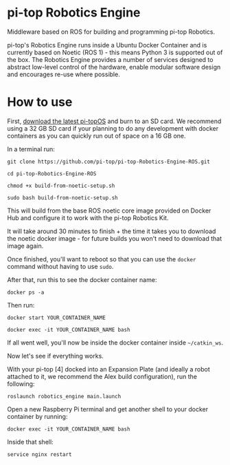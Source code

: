 # pi-top Robotics Engine
Middleware based on ROS for building and programming pi-top Robotics.

pi-top's Robotics Engine runs inside a Ubuntu Docker Container and is currently based on Noetic (ROS 1) - this means 
Python 3 is supported out of the box. The Robotics Engine provides a number of services designed to abstract low-level
control of the hardware, enable modular software design and encourages re-use where possible.

# How to use
First, [download the latest pi-topOS](https://www.pi-top.com/products/os) and burn to an SD card. We recommend using 
a 32 GB SD card if your planning to do any development with docker containers as you can quickly run out of space
on a 16 GB one.

In a terminal run:

`git clone https://github.com/pi-top/pi-top-Robotics-Engine-ROS.git`

`cd pi-top-Robotics-Engine-ROS`

`chmod +x build-from-noetic-setup.sh`

`sudo bash build-from-noetic-setup.sh`

This will build from the base ROS noetic core image provided on Docker Hub and configure it to work with the pi-top 
Robotics Kit.

It will take around 30 minutes to finish + the time it takes you to download the noetic docker image - for future builds 
you won't need to download that image again. 

Once finished, you'll want to reboot so that you can use the `docker` command without having to use `sudo`.

After that, run this to see the docker container name:

`docker ps -a`

Then run:

`docker start YOUR_CONTAINER_NAME`

`docker exec -it YOUR_CONTAINER_NAME bash`

If all went well, you'll now be inside the docker container inside `~/catkin_ws`. 

Now let's see if everything works.

With your pi-top [4] docked into an Expansion Plate (and ideally a robot attached to it, we recommend the Alex build 
configuration), run the following:

`roslaunch robotics_engine main.launch`

Open a new Raspberry Pi terminal and get another shell to your docker container by running:

`docker exec -it YOUR_CONTAINER_NAME bash`

Inside that shell:

`service nginx restart`

